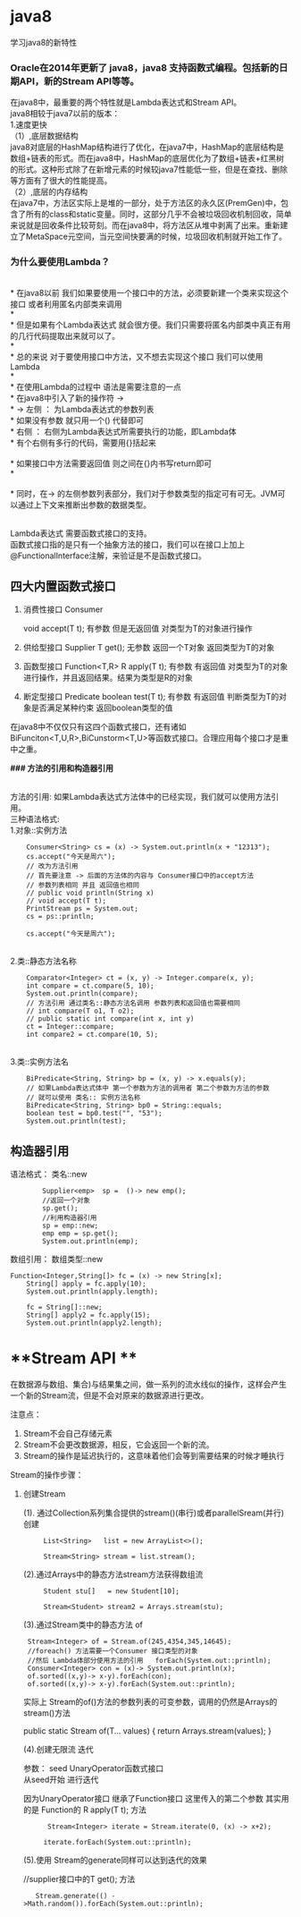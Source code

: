 # java8
学习java8的新特性
### Oracle在2014年更新了 java8，java8 支持函数式编程。包括新的日期API，新的Stream API等等。
在java8中，最重要的两个特性就是Lambda表达式和Stream API。
	<br>java8相较于java7以前的版本：
			<br>1.速度更快
			<br>（1）,底层数据结构
			<br>java8对底层的HashMap结构进行了优化，在java7中，HashMap的底层结构是数组+链表的形式。而在java8中，HashMap的底层优化为了数组+链表+红黑树的形式。这种形式除了在新增元素的时候较java7性能低一些，但是在查找、删除等方面有了很大的性能提高。
			<br>（2）,底层的内存结构
			<br>在java7中，方法区实际上是堆的一部分，处于方法区的永久区(PremGen)中，包含了所有的class和static变量。同时，这部分几乎不会被垃圾回收机制回收，简单来说就是回收条件比较苛刻。而在java8中，将方法区从堆中剥离了出来。重新建立了MetaSpace元空间，当元空间快要满的时候，垃圾回收机制就开始工作了。
			
			
### 为什么要使用Lambda？
<br> * 在java8以前 我们如果要使用一个接口中的方法，必须要新建一个类来实现这个接口 或者利用匿名内部类来调用
<br> * 
<br> * 但是如果有个Lambda表达式  就会很方便。我们只需要将匿名内部类中真正有用的几行代码提取出来就可以了。
<br> * 
<br> * 总的来说 对于要使用接口中方法，又不想去实现这个接口 我们可以使用Lambda
<br> * 
<br> * 在使用Lambda的过程中 语法是需要注意的一点
<br> * 在java8中引入了新的操作符  ->
<br> *     ->  左侧 ： 为Lambda表达式的参数列表
<br> *              如果没有参数  就只用一个()  代替即可
<br> *         右侧  ： 右侧为Lambda表达式所需要执行的功能，即Lambda体
<br> *         	    有个右侧有多行的代码，需要用{}括起来    
<br> *              如果接口中方法需要返回值 则之间在{}内书写return即可 
<br> *		   
<br> * 同时，在-> 的左侧参数列表部分，我们对于参数类型的指定可有可无。JVM可以通过上下文来推断出参数的数据类型。

<br> Lambda表达式 需要函数式接口的支持。
<br>函数式接口指的是只有一个抽象方法的接口，我们可以在接口上加上@FunctionalInterface注解，来验证是不是函数式接口。



四大内置函数式接口
---------

 1. 消费性接口   Consumer<T>

     void accept(T t); 有参数 但是无返回值
     对类型为T的对象进行操作

 2. 供给型接口 Supplier<T>
      T get();     无参数  返回一个T对象
     返回类型为T的对象

 3. 函数型接口 Function<T,R>
        R apply(T t);  有参数 有返回值
    对类型为T的对象进行操作，并且返回结果。结果为类型是R的对象

 4. 断定型接口   Predicate<T>
      boolean test(T t);  有参数 有返回值
    判断类型为T的对象是否满足某种约束  返回boolean类型的值

在java8中不仅仅只有这四个函数式接口，还有诸如 BiFunciton<T,U,R>,BiCunstorm<T,U>等函数式接口。合理应用每个接口才是重中之重。



**### 方法的引用和构造器引用**

<br> 方法的引用:     如果Lambda表达式方法体中的已经实现，我们就可以使用方法引用。
<br>    三种语法格式:
<br>    1.对象::实例方法
<br> 	
	
		Consumer<String> cs = (x) -> System.out.println(x + "12313");
		cs.accept("今天是周六");
		// 改为方法引用
		// 首先要注意 -> 后面的方法体的内容与 Consumer接口中的accept方法
		// 参数列表相同 并且 返回值也相同
		// public void println(String x)
		// void accept(T t);
		PrintStream ps = System.out;
		cs = ps::println;

		cs.accept("今天是周六");
		
<br>   2.类::静态方法名称
      		
		Comparator<Integer> ct = (x, y) -> Integer.compare(x, y);
		int compare = ct.compare(5, 10);
		System.out.println(compare);
		// 方法引用 通过类名::静态方法名调用 参数列表和返回值也需要相同
		// int compare(T o1, T o2);
		// public static int compare(int x, int y)
		ct = Integer::compare;
		int compare2 = ct.compare(10, 5);
<br>   3.类::实例方法名
    		
		BiPredicate<String, String> bp = (x, y) -> x.equals(y);
		// 如果Lambda表达式体中 第一个参数为方法的调用者 第二个参数为方法的参数
		// 就可以使用 类名:: 实例方法名称
		BiPredicate<String, String> bp0 = String::equals;
		boolean test = bp0.test("", "53");
		System.out.println(test);
构造器引用
---

语法格式： 类名::new

	

            Supplier<emp>  sp =  ()-> new emp();
    		//返回一个对象
    		sp.get();
    		//利用构造器引用
    		sp = emp::new;
    		emp emp = sp.get();
    		System.out.println(emp);
    		
    		
数组引用：    数组类型::new


	

    Function<Integer,String[]> fc = (x) -> new String[x];
    	String[] apply = fc.apply(10);
    	System.out.println(apply.length);
    	
    	fc = String[]::new;
    	String[] apply2 = fc.apply(15);
    	System.out.println(apply2.length);
	
	 			


# **Stream API ** #

 在数据源与数组、集合)与结果集之间，做一系列的流水线似的操作，这样会产生一个新的Stream流，但是不会对原来的数据源进行更改。

注意点：
     
1. Stream不会自己存储元素
2. Stream不会更改数据源，相反，它会返回一个新的流。
3. Stream的操作是延迟执行的，这意味着他们会等到需要结果的时候才睡执行



Stream的操作步骤：

1. 创建Stream

	(1). 通过Collection系列集合提供的stream()(串行)或者parallelSream(并行)创建
    

	 	    List<String>   list = new ArrayList<>();
    		
    		Stream<String> stream = list.stream();
    (2).通过Arrays中的静态方法stream方法获得数组流
    
		    Student stu[]   = new Student[10];
    		
    		Stream<Student> stream2 = Arrays.stream(stu);

    (3).通过Stream类中的静态方法 of

		Stream<Integer> of = Stream.of(245,4354,345,14645);
		//foreach() 方法需要一个Consumer 接口类型的对象
		//然后 Lambda体部分使用方法的引用   forEach(System.out::println);
		Consumer<Integer> con = (x)-> System.out.println(x);
		of.sorted((x,y)-> x-y).forEach(con);
		of.sorted((x,y)-> x-y).forEach(System.out::println);
    


    实际上  Stream的of()方法的参数列表的可变参数，调用的仍然是Arrays的stream()方法
    

     public static<T> Stream<T> of(T... values) {
    return Arrays.stream(values);
    }

    
    (4).创建无限流 迭代

	参数： seed  UnaryOperator函数式接口  
	从seed开始 进行迭代

	因为UnaryOperator接口 继承了Function接口  这里传入的第二个参数 其实用的是 Function的 R apply(T t); 方法

  	    	 Stream<Integer> iterate = Stream.iterate(0, (x) -> x+2);
    		
    		iterate.forEach(System.out::println);


    (5).使用  Stream的generate同样可以达到迭代的效果 
   

    //supplier接口中的T get(); 方法  

	`	Stream.generate(() ->Math.random()).forEach(System.out::println);`
		
    
   



			
			
       
